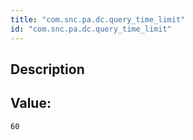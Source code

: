 ```yaml
---
title: "com.snc.pa.dc.query_time_limit"
id: "com.snc.pa.dc.query_time_limit"
---
```

## Description



## Value: 
```
60
```